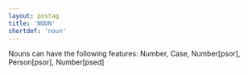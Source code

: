 ```yaml
---
layout: postag
title: 'NOUN'
shortdef: 'noun'
---
```


Nouns can have the following features:
Number, Case, Number[psor], Person[psor], Number[psed]
<!-- Interlanguage links updated Po lis 14 15:34:33 CET 2022 -->
